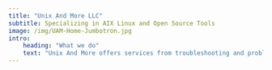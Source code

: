```yaml
---
title: "Unix And More LLC"
subtitle: Specializing in AIX Linux and Open Source Tools
image: /img/UAM-Home-Jumbotron.jpg
intro:
    heading: "What we do"
    text: "Unix And More offers services from troubleshooting and problem determination to new system installs."
---
```

